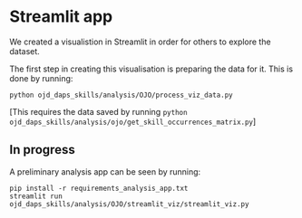 # Streamlit app

We created a visualistion in Streamlit in order for others to explore the dataset.

The first step in creating this visualisation is preparing the data for it. This is done by running:

```
python ojd_daps_skills/analysis/OJO/process_viz_data.py
```

[This requires the data saved by running `python ojd_daps_skills/analysis/ojo/get_skill_occurrences_matrix.py`]

## In progress

A preliminary analysis app can be seen by running:

```
pip install -r requirements_analysis_app.txt
streamlit run ojd_daps_skills/analysis/OJO/streamlit_viz/streamlit_viz.py
```
